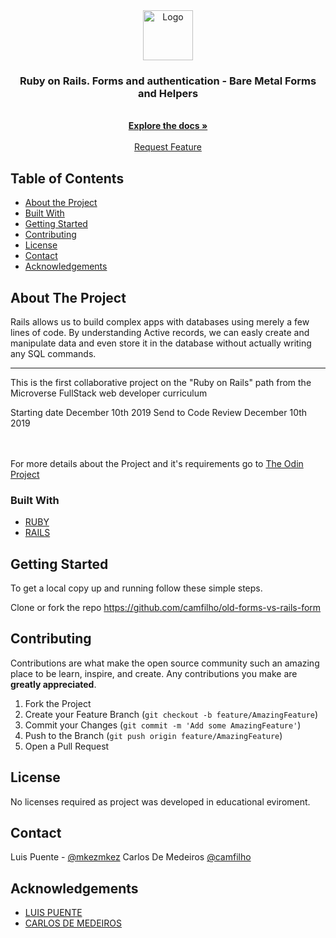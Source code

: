  <br>

<br />
<p align="center">
  <a href="https://github.com/camfilho/micro-reddit">
    <img src="https://github.com/mkezmkez/appleclone/raw/master/assets/microverse-logo.png" alt="Logo" width="80" height="80">
  </a>

  <h3 align="center">Ruby on Rails. Forms and authentication - Bare Metal Forms and Helpers  </h3>

  <p align="center">

<br>
  <a href="https://github.com/camfilho/old-forms-vs-rails-form"><strong>Explore the docs »</strong></a>
<br>
<br> 
  <!--  <a href="https://raw.githack.com/mkezmkez/bootstrap/boot/index.html">View Demo</a>
<br> 
-->
    <a href="https://github.com/camfilho/old-forms-vs-rails-form/issues">Request Feature</a>
  </p>




<!-- TABLE OF CONTENTS -->
## Table of Contents

* [About the Project](#about-the-project)
* [Built With](#built-with)
* [Getting Started](#getting-started)
* [Contributing](#contributing)
* [License](#license)
* [Contact](#contact)
* [Acknowledgements](#acknowledgements)



<!-- ABOUT THE PROJECT -->
## About The Project

Rails allows us to build complex apps with databases using merely a few lines of code. By understanding Active records, we can easly create and manipulate data and even store it in the database without actually writing any SQL commands.

----
This is the first collaborative project on the "Ruby on Rails" path from the Microverse FullStack web developer curriculum

Starting date December 10th 2019
Send to Code Review December 10th 2019


<br>
<br>
For more details about the Project and it's requirements go to <a href="https://www.theodinproject.com/courses/ruby-on-rails/lessons/forms?ref=lnav"> The Odin Project</a>

### Built With

* [RUBY](https://ruby-doc.org/)
* [RAILS](https://rubyonrails.org/)


<!-- GETTING STARTED -->
## Getting Started

To get a local copy up and running follow these simple steps.

Clone or fork the repo <https://github.com/camfilho/old-forms-vs-rails-form>


<!-- CONTRIBUTING --> 
## Contributing

Contributions are what make the open source community such an amazing place to be learn, inspire, and create. Any contributions you make are **greatly appreciated**.

1. Fork the Project
2. Create your Feature Branch (`git checkout -b feature/AmazingFeature`)
3. Commit your Changes (`git commit -m 'Add some AmazingFeature'`)
4. Push to the Branch (`git push origin feature/AmazingFeature`)
5. Open a Pull Request



<!-- LICENSE -->
## License

No licenses required as project was developed in educational eviroment.


<!-- CONTACT -->
## Contact

Luis Puente - [@mkezmkez](https://twitter.com/mkezkmez)
Carlos De Medeiros [@camfilho](https://twitter.com/camfilho)


<!-- ACKNOWLEDGEMENTS -->
## Acknowledgements

* [LUIS PUENTE](https://github.com/mkezmkez)
* [CARLOS DE MEDEIROS](https://github.com/camfilho)

